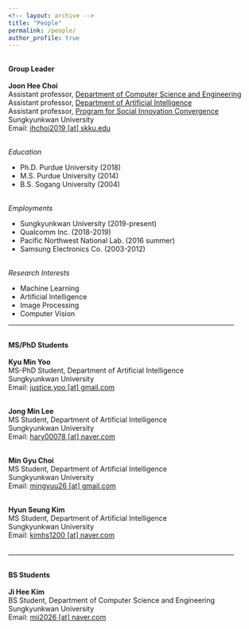 ```yaml
---
<!-- layout: archive -->
title: "People"
permalink: /people/
author_profile: true
---
```


<p>
<br> <b> <x-large>Group Leader</x-large> </b> <br> <br>
<b>Joon Hee Choi</b> <br>
Assistant professor, <a href=https://cs.skku.edu/ko/>Department of Computer Science and Engineering</a><br>
Assistant professor, <a href=https://ai.skku.edu/ai/index.do>Department of Artificial Intelligence</a><br>
Assistant professor, <a href=https://skb.skku.edu/sic/index.do>Program for Social Innovation Convergence</a><br>
Sungkyunkwan University <br>
Email: <a href="mailto:jhchoi2019@skku.edu">jhchoi2019 [at] skku.edu</a> <br><br>

<i>Education</i> <br>
- Ph.D. Purdue University (2018) <br>
- M.S. Purdue University (2014) <br>
- B.S. Sogang University (2004) <br> <br>

<i>Employments</i> <br>
- Sungkyunkwan University (2019-present) <br>
- Qualcomm Inc. (2018-2019) <br>
- Pacific Northwest National Lab. (2016 summer) <br>
- Samsung Electronics Co. (2003-2012) <br> <br>

<i>Research Interests</i> <br>
- Machine Learning <br>
- Artificial Intelligence <br>
- Image Processing <br>
- Computer Vision

</p>

<hr size="3" width="90%" align="center" color="gray">

<p>
<br> <b> <x-large>MS/PhD Students</x-large> </b> <br> <br>
<b>Kyu Min Yoo</b> <br>
MS-PhD Student, Department of Artificial Intelligence <br>
Sungkyunkwan University <br>
Email: <a href="mailto:justice.yoo@gmail.com">justice.yoo [at] gmail.com</a> <br><br>

<b>Jong Min Lee</b> <br>
MS Student, Department of Artificial Intelligence <br>
Sungkyunkwan University <br>
Email: <a href="mailto:hary00078@naver.com">hary00078 [at] naver.com</a> <br><br>

<b>Min Gyu Choi</b> <br>
MS Student, Department of Artificial Intelligence <br>
Sungkyunkwan University <br>
Email: <a href="mailto:mingyuu26@gmail.com">mingyuu26 [at] gmail.com</a> <br><br>

<b>Hyun Seung Kim</b> <br>
MS Student, Department of Artificial Intelligence <br>
Sungkyunkwan University <br>
Email: <a href="mailto:kimhs1200@naver.com">kimhs1200 [at] naver.com</a>  <br><br>
</p>

<hr size="3" width="90%" align="center" color="gray">
<p>
<br> <b> <x-large>BS Students</x-large> </b> <br> <br>
<b>Ji Hee Kim</b> <br>
BS Student, Department of Computer Science and Engineering <br>
Sungkyunkwan University <br>
Email: <a href="mailto:mii2026@naver.com">mii2026 [at] naver.com</a> <br><br>
</p>

